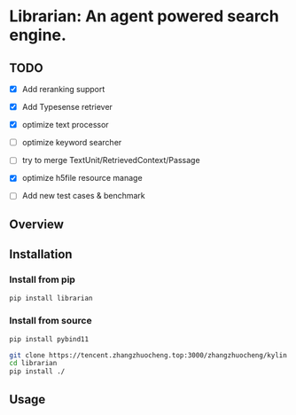 # Librarian: An agent powered search engine.



## TODO
- [x] Add reranking support
- [x] Add Typesense retriever
- [x] optimize text processor
- [ ] optimize keyword searcher
- [ ] try to merge TextUnit/RetrievedContext/Passage
- [x] optimize h5file resource manage
- [ ] Add new test cases & benchmark




## Overview


## Installation

### Install from pip
```bash
pip install librarian
```


### Install from source
```bash
pip install pybind11

git clone https://tencent.zhangzhuocheng.top:3000/zhangzhuocheng/kylin
cd librarian
pip install ./
```

## Usage



